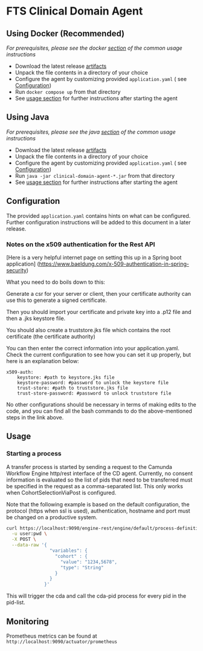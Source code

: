 # FTS Clinical Domain Agent

## Using Docker (Recommended)

*For prerequisites, please see the docker [section](README.md#running-with-docker-recommended) of
the common usage
instructions*

* Download the latest release [artifacts][cda/docker]
* Unpack the file contents in a directory of your choice
* Configure the agent by customizing provided `application.yaml` (
  see [Configuration](#configuration))
* Run `docker compose up` from that directory
* See [usage section](#usage) for further instructions after starting the agent

## Using Java

*For prerequisites, please see the java [section](README.md#running-with-java) of the common usage
instructions*

* Download the latest release [artifacts][cda/java]
* Unpack the file contents in a directory of your choice
* Configure the agent by customizing provided `application.yaml` (
  see [Configuration](#configuration))
* Run `java -jar clinical-domain-agent-*.jar` from that directory
* See [usage section](#usage) for further instructions after starting the agent

## Configuration

The provided `application.yaml` contains hints on what can be configured. Further configuration
instructions will be
added to this document in a later release.

### Notes on the x509 authentication for the Rest API

[Here is a  very helpful internet page on setting this up in a Spring boot application] (https://www.baeldung.com/x-509-authentication-in-spring-security)

What you need to do boils down to this:

Generate a csr for your server or client, then your certificate authority can use this to generate a
signed certificate.

Then you should import your certificate and private key into a .p12 file and then a .jks keystore
file.

You should also create a truststore.jks file which contains the root certificate (the certificate
authority)

You can then enter the correct information into your application.yaml. Check the current
configuration to see how you
can set it up properly, but here is an explanation below:

```
x509-auth:
	keystore: #path to keystore.jks file
	keystore-password: #password to unlock the keystore file
	trust-store: #path to truststore.jks file
	trust-store-password: #password to unlock truststore file
```

No other configurations should be necessary in terms of making edits to the code, and you can find
all the bash commands
to do the above-mentioned steps in the link above.

## Usage

### Starting a process

A transfer process is started by sending a request to the Camunda Workflow Engine http/rest
interface of the CD agent.
Currently, no consent information is evaluated so the list of pids that need to be transferred must
be specified in the request as a comma-separated list. This only works when CohortSelectionViaPost is
configured.

Note that the following example is based on the default configuration, the protocol (https when ssl
is used), authentication, hostname and port must be changed on a productive system.

```bash
curl https://localhost:9090/engine-rest/engine/default/process-definition/key/smith-cda-process/start \
  -u user:pwd \
  -X POST \
  --data-raw '{
                "variables": {
                  "cohort" : {
                    "value": "1234,5678",
                    "type": "String"
                  }
                }
              }'
```

This will trigger the cda and call the cda-pid process for every pid in the pid-list.

## Monitoring

Prometheus metrics can be found at `http://localhost:9090/actuator/prometheus`

[cda/java]: https://git.smith.care/api/v4/projects/135/packages/generic/clinical-domain-agent/4.2.0/clinical-domain-agent-java.zip

[cda/docker]: https://git.smith.care/api/v4/projects/135/packages/generic/clinical-domain-agent/4.2.0/clinical-domain-agent-docker.zip
